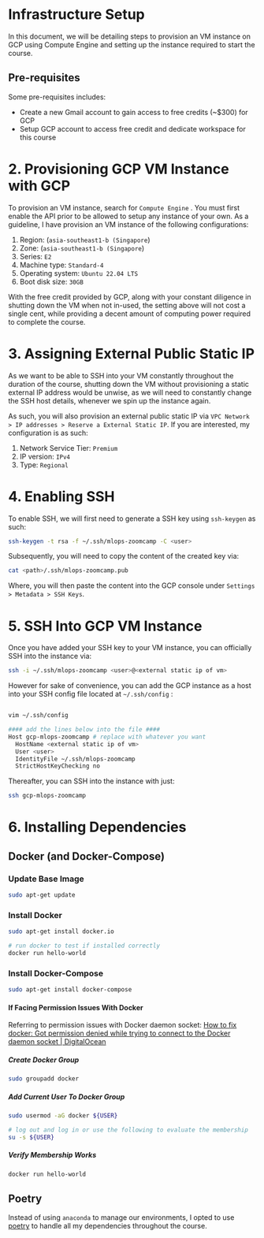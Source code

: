 # Infrastructure Setup

In this document, we will be detailing steps to provision an VM instance on GCP using Compute Engine and setting up the instance required to start the course.

## Pre-requisites

Some pre-requisites includes:
* Create a new Gmail account to gain access to free credits (~$300) for GCP
* Setup GCP account to access free credit and dedicate workspace for this course

# 2. Provisioning GCP VM Instance with GCP

To provision an VM instance, search for `Compute Engine` . You must first enable the API prior to be allowed to setup any instance of your own. As a guideline, I have provision an VM instance of the following configurations:

1. Region: (`asia-southeast1-b (Singapore`)
2. Zone: (`asia-southeast1-b (Singapore`)
3. Series: `E2`
4. Machine type: `Standard-4`
5. Operating system: `Ubuntu 22.04 LTS`
6. Boot disk size: `30GB`

With the free credit provided by GCP, along with your constant diligence in shutting down the VM when not in-used, the setting above will not cost a single cent, while providing a decent amount of computing power required to complete the course.

# 3. Assigning External Public Static IP

As we want to be able to SSH into your VM constantly throughout the duration of the course, shutting down the VM without provisioning a static external IP address would be unwise, as we will need to constantly change the SSH host details, whenever we spin up the instance again.

As such, you will also provision an external public static IP via `VPC Network > IP addresses > Reserve a External Static IP`. If you are interested, my configuration is as such:

1. Network Service Tier: `Premium`
2. IP version: `IPv4`
3. Type: `Regional`

# 4. Enabling SSH 

To enable SSH, we will first need to generate a SSH key using `ssh-keygen` as such:

```bash
ssh-keygen -t rsa -f ~/.ssh/mlops-zoomcamp -C <user>
```

Subsequently, you will need to copy the content of the created key via:

```bash
cat <path>/.ssh/mlops-zoomcamp.pub
```

Where, you will then paste the content into the GCP console under `Settings > Metadata > SSH Keys`.

# 5. SSH Into GCP VM Instance

Once you have added your SSH key to your VM instance, you can officially SSH into the instance via:

```bash
ssh -i ~/.ssh/mlops-zoomcamp <user>@<external static ip of vm>
```

However for sake of convenience, you can add the GCP instance as a host into your SSH config file located at `~/.ssh/config` :

```bash

vim ~/.ssh/config

#### add the lines below into the file ####
Host gcp-mlops-zoomcamp # replace with whatever you want
  HostName <external static ip of vm>
  User <user>
  IdentityFile ~/.ssh/mlops-zoomcamp
  StrictHostKeyChecking no
```

Thereafter, you can SSH into the instance with just:

```bash
ssh gcp-mlops-zoomcamp
```

# 6. Installing Dependencies

## Docker (and Docker-Compose)

### Update Base Image

```bash
sudo apt-get update
```

### Install Docker

```bash
sudo apt-get install docker.io

# run docker to test if installed correctly
docker run hello-world
```

### Install Docker-Compose

```bash
sudo apt-get install docker-compose
```

#### If Facing Permission Issues With Docker

Referring to permission issues with Docker daemon socket: [How to fix docker: Got permission denied while trying to connect to the Docker daemon socket | DigitalOcean](https://www.digitalocean.com/community/questions/how-to-fix-docker-got-permission-denied-while-trying-to-connect-to-the-docker-daemon-socket)
##### Create Docker Group

```bash
sudo groupadd docker
```

##### Add Current User To Docker Group

```bash
sudo usermod -aG docker ${USER}

# log out and log in or use the following to evaluate the membership
su -s ${USER}
```

##### Verify Membership Works

```bash
docker run hello-world
```

## Poetry 

Instead of using `anaconda` to manage our environments, I opted to use [poetry](https://python-poetry.org/docs/) to handle all my dependencies throughout the course.
